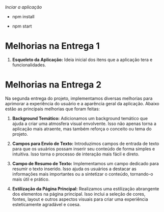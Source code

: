 _Inciar a aplicação_

- npm install

- npm start

# Melhorias na Entrega 1

1. **Esqueleto da Aplicação:** Ideia inicial dos itens que a aplicação tera e funcionalidades.

# Melhorias na Entrega 2

Na segunda entrega do projeto, implementamos diversas melhorias para aprimorar a experiência do usuário e a aparência geral da aplicação. Abaixo estão as principais melhorias que foram feitas:

1. **Background Temático:** Adicionamos um background temático que ajuda a criar uma atmosfera visual envolvente. Isso não apenas torna a aplicação mais atraente, mas também reforça o conceito ou tema do projeto.

2. **Campos para Envio de Texto:** Introduzimos campos de entrada de texto para que os usuários possam inserir seu conteúdo de forma simples e intuitiva. Isso torna o processo de interação mais fácil e direto.

3. **Campo de Resumo de Texto:** Implementamos um campo dedicado para resumir o texto inserido. Isso ajuda os usuários a destacar as informações mais importantes ou a sintetizar o conteúdo, tornando-o mais útil e prático.

4. **Estilização da Página Principal:** Realizamos uma estilização abrangente dos elementos na página principal. Isso inclui a seleção de cores, fontes, layout e outros aspectos visuais para criar uma experiência esteticamente agradável e coesa.
